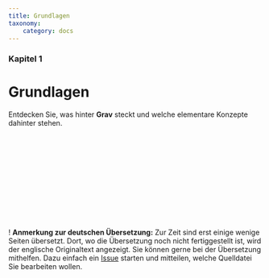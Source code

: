 ```yaml
---
title: Grundlagen
taxonomy:
    category: docs
---
```


### Kapitel 1

# Grundlagen

Entdecken Sie, was hinter **Grav** steckt und welche elementare Konzepte dahinter stehen.

 <p>&nbsp;</p>

 <p>&nbsp;</p>

 <p>&nbsp;</p>

 <p>&nbsp;</p>

 <p>&nbsp;</p>

 <p>&nbsp;</p>

! **Anmerkung zur deutschen Übersetzung:**
Zur Zeit sind erst einige wenige Seiten übersetzt.
Dort, wo die Übersetzung noch nicht fertiggestellt ist, wird der englische Originaltext angezeigt.
Sie können gerne bei der Übersetzung mithelfen.
Dazu einfach ein [Issue](https://github.com/max123kl/grav-learn-DE/issues) starten und mitteilen, welche Quelldatei Sie bearbeiten wollen.

